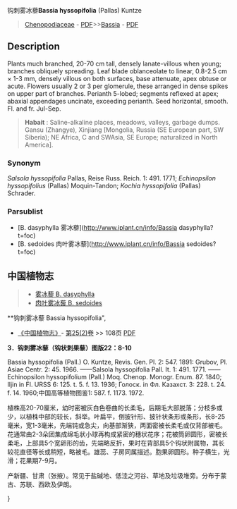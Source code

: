 钩刺雾冰藜**Bassia hyssopifolia** (Pallas) Kuntze

> [Chenopodiaceae](http://www.iplant.cn/info/Chenopodiaceae?t=foc) - [PDF](http://www.iplant.cn/foc/pdf/Chenopodiaceae.pdf)>>[Bassia](http://www.iplant.cn/info/Bassia?t=foc) - [PDF](http://www.iplant.cn/foc/pdf/Bassia.pdf)

## Description

Plants much branched, 20-70 cm tall, densely lanate-villous when young; branches obliquely spreading. Leaf blade oblanceolate to linear, 0.8-2.5 cm × 1-3 mm, densely villous on both surfaces, base attenuate, apex obtuse or acute. Flowers usually 2 or 3 per glomerule, these arranged in dense spikes on upper part of branches. Perianth 5-lobed; segments reflexed at apex; abaxial appendages uncinate, exceeding perianth. Seed horizontal, smooth. Fl. and fr. Jul-Sep.


> **Habait** : 
> Saline-alkaline places, meadows, valleys, garbage dumps. Gansu (Zhangye), Xinjiang [Mongolia, Russia (SE European part, SW Siberia); NE Africa, C and SWAsia, SE Europe; naturalized in North America].

### Synonym
*Salsola* *hyssopifolia* Pallas, Reise Russ. Reich. 1: 491. 1771; *Echinopsilon* *hyssopifolius* (Pallas) Moquin-Tandon; *Kochia* *hyssopifolia* (Pallas) Schrader.



### Parsublist

* [B.  dasyphylla  雾冰藜](http://www.iplant.cn/info/Bassia dasyphylla?t=foc)
* [B.  sedoides  肉叶雾冰藜](http://www.iplant.cn/info/Bassia sedoides?t=foc)

## 中国植物志

> * [雾冰藜  B.  dasyphylla](Bassia-dasyphylla-雾冰藜.md)
> * [肉叶雾冰藜  B.  sedoides](Bassia-sedoides-肉叶雾冰藜.md)


**钩刺雾冰藜 Bassia hyssopifolia",



* [《中国植物志》](http://www.iplant.cn/frps)- [第25(2)卷](http://www.iplant.cn/frps/vol/25(2)) >> 108页 [PDF](http://www.iplant.cn/frps/pdf/25(2)/108a.pdf)


**3．钩刺雾冰藜（钩状刺果藜）图版22：8-10**

Bassia hyssopifolia (Pall.) O. Kuntze, Revis. Gen. Pl. 2: 547. 1891: Grubov, Pl. Asiae Centr. 2: 45. 1966. ——Salsola hyssopifolia Pall. It. 1: 491. 1771. ——Echinopsilon hyssopifolium (Pall.) Moq. Chenop. Monogr. Enum. 87. 1840; Iljin in Fl. URSS 6: 125. t. 5. f. 13. 1936; Голоск. in Фл. Казахст. 3: 228. t. 24. f. 14. 1960;中国高等植物图鉴1: 587. f. 1173. 1972.

植株高20-70厘米，幼时密被灰白色卷曲的长柔毛，后期毛大部脱落；分枝多或少，以植株中部的较长，斜举。叶扁平，倒披针形、披针状条形或条形，长8-25毫米，宽1-3毫米，先端钝或急尖，向基部渐狭，两面密被长柔毛或仅背部被毛。花通常由2-3朵团集成绵毛状小球再构成紧密的穗状花序；花被筒卵圆形，密被长柔毛，上部具5个宽卵形的齿，先端略反折，果时在背部具5个钩状附属物，其长较花直径等长或稍短，略被毛。雄蕊、子房同属描述。胞果卵圆形。种子横生，光滑；花果期7-9月。

产新疆、甘肃（张掖）。常见于盐碱地、低洼之河谷、草地及垃圾堆旁。分布于蒙古、苏联、西欧及伊朗。



}